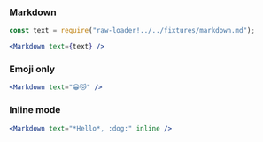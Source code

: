 ### Markdown

```jsx
const text = require("raw-loader!../../fixtures/markdown.md");

<Markdown text={text} />
```

### Emoji only

```jsx
<Markdown text="😀🐱" />
```

### Inline mode

```jsx
<Markdown text="*Hello*, :dog:" inline />
```
